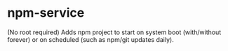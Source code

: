 # npm-service
(No root required) Adds npm project to start on system boot (with/without forever) or on scheduled (such as npm/git updates daily). 
